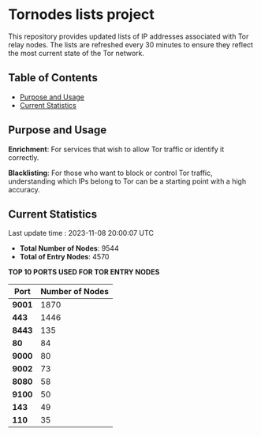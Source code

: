 # Tornodes lists project

This repository provides updated lists of IP addresses associated with Tor relay nodes. The lists are refreshed every 30 minutes to ensure they reflect the most current state of the Tor network.

## Table of Contents

- [Purpose and Usage](#purpose-and-usage)
- [Current Statistics](#current-statistics)


## Purpose and Usage

**Enrichment**: For services that wish to allow Tor traffic or identify it correctly.

**Blacklisting**: For those who want to block or control Tor traffic, understanding which IPs belong to Tor can be a starting point with a high accuracy.

## Current Statistics

Last update time : 2023-11-08 20:00:07 UTC

- **Total Number of Nodes**: 9544
- **Total of Entry Nodes**: 4570

**TOP 10 PORTS USED FOR TOR ENTRY NODES**

| **Port** | **Number of Nodes** |
|------|-----------------|
| **9001**   | 1870  |
| **443**   | 1446  |
| **8443**   | 135  |
| **80**   | 84  |
| **9000**   | 80  |
| **9002**   | 73  |
| **8080**   | 58  |
| **9100**   | 50  |
| **143**   | 49  |
| **110**   | 35  |


